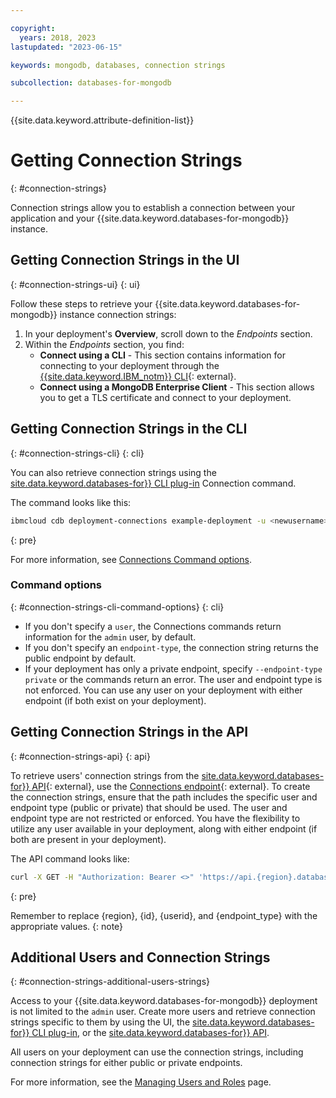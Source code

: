 ```yaml
---

copyright:
  years: 2018, 2023
lastupdated: "2023-06-15"

keywords: mongodb, databases, connection strings

subcollection: databases-for-mongodb

---
```


{{site.data.keyword.attribute-definition-list}}


# Getting Connection Strings
{: #connection-strings}

Connection strings allow you to establish a connection between your application and your {{site.data.keyword.databases-for-mongodb}} instance.

## Getting Connection Strings in the UI
{: #connection-strings-ui}
{: ui}

Follow these steps to retrieve your {{site.data.keyword.databases-for-mongodb}} instance connection strings:

1. In your deployment's **Overview**, scroll down to the *Endpoints* section. 
1. Within the *Endpoints* section, you find: 
   - **Connect using a CLI** - This section contains information for connecting to your deployment through the [{{site.data.keyword.IBM_notm}} CLI](https://www.ibm.com/cloud/cli){: external}.
   - **Connect using a MongoDB Enterprise Client** - This section allows you to get a TLS certificate and connect to your deployment.

## Getting Connection Strings in the CLI
{: #connection-strings-cli}
{: cli}

You can also retrieve connection strings using the [site.data.keyword.databases-for}} CLI plug-in](/docs/databases-cli-plugin?topic=databases-cli-plugin-cdb-reference#deployment-connections) Connection command.

The command looks like this: 

```sh
ibmcloud cdb deployment-connections example-deployment -u <newusername> [--endpoint-type <endpoint type>]
```
{: pre}

For more information, see [Connections Command options](/docs/databases-cli-plugin?topic=databases-cli-plugin-cdb-reference#connections-command-options).

### Command options
{: #connection-strings-cli-command-options}
{: cli}

- If you don't specify a `user`, the Connections commands return information for the `admin` user, by default. 
- If you don't specify an `endpoint-type`, the connection string returns the public endpoint by default. 
- If your deployment has only a private endpoint, specify `--endpoint-type private` or the commands return an error. The user and endpoint type is not enforced. You can use any user on your deployment with either endpoint (if both exist on your deployment).

## Getting Connection Strings in the API
{: #connection-strings-api}
{: api}

To retrieve users' connection strings from the [site.data.keyword.databases-for}} API](https://cloud.ibm.com/apidocs/cloud-databases-api/cloud-databases-api-v5#introduction){: external}, use the [Connections endpoint](https://cloud.ibm.com/apidocs/cloud-databases-api/cloud-databases-api-v5#getconnection){: external}. To create the connection strings, ensure that the path includes the specific user and endpoint type (public or private) that should be used. The user and endpoint type are not restricted or enforced. You have the flexibility to utilize any user available in your deployment, along with either endpoint (if both are present in your deployment).

The API command looks like: 

```sh
curl -X GET -H "Authorization: Bearer <>" 'https://api.{region}.databases.cloud.ibm.com/v5/ibm/deployments/{id}/users/{userid}/connections/{endpoint_type}'
```
{: pre}

Remember to replace {region}, {id}, {userid}, and {endpoint_type} with the appropriate values.
{: note}

## Additional Users and Connection Strings
{: #connection-strings-additional-users-strings}

Access to your {{site.data.keyword.databases-for-mongodb}} deployment is not limited to the `admin` user. Create more users and retrieve connection strings specific to them by using the UI, the [site.data.keyword.databases-for}} CLI plug-in](/docs/databases-cli-plugin?topic=databases-cli-plugin-cdb-reference), or the [site.data.keyword.databases-for}} API](https://cloud.ibm.com/apidocs/cloud-databases-api/cloud-databases-api-v5#introduction).

All users on your deployment can use the connection strings, including connection strings for either public or private endpoints.

For more information, see the [Managing Users and Roles](/docs/databases-for-mongodb?topic=databases-for-mongodb-user-management) page.
